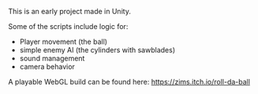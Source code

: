 This is an early project made in Unity. 

Some of the scripts include logic for: 
- Player movement (the ball)
- simple enemy AI (the cylinders with sawblades)
- sound management
- camera behavior

A playable WebGL build can be found here: https://zims.itch.io/roll-da-ball
